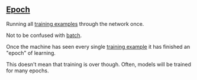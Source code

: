 ## [Epoch](#epoch)

Running all [training examples](#training-example) through the network once.

Not to be confused with [batch](#batch-size).

Once the machine has seen every single [training example](#training-example) it has finished an "epoch" of learning.

This doesn't mean that training is over though. Often, models will be trained for many epochs.